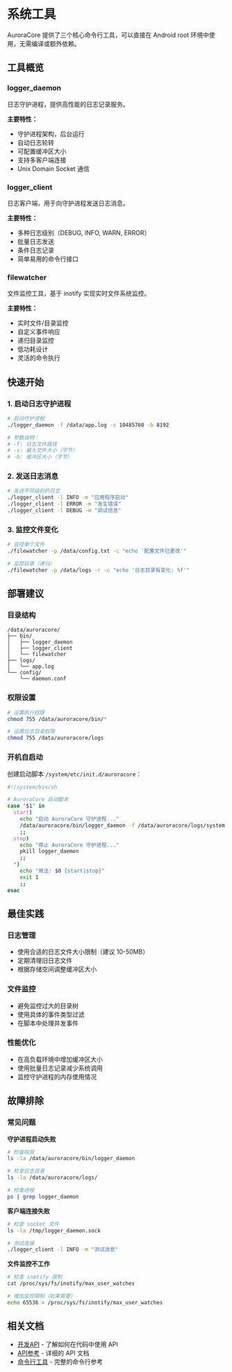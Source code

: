 # 系统工具

AuroraCore 提供了三个核心命令行工具，可以直接在 Android root 环境中使用，无需编译或额外依赖。

## 工具概览

### logger_daemon
日志守护进程，提供高性能的日志记录服务。

**主要特性：**
- 守护进程架构，后台运行
- 自动日志轮转
- 可配置缓冲区大小
- 支持多客户端连接
- Unix Domain Socket 通信

### logger_client
日志客户端，用于向守护进程发送日志消息。

**主要特性：**
- 多种日志级别（DEBUG, INFO, WARN, ERROR）
- 批量日志发送
- 条件日志记录
- 简单易用的命令行接口

### filewatcher
文件监控工具，基于 inotify 实现实时文件系统监控。

**主要特性：**
- 实时文件/目录监控
- 自定义事件响应
- 递归目录监控
- 低功耗设计
- 灵活的命令执行

## 快速开始

### 1. 启动日志守护进程

```bash
# 启动守护进程
./logger_daemon -f /data/app.log -s 10485760 -b 8192

# 参数说明：
# -f: 日志文件路径
# -s: 最大文件大小（字节）
# -b: 缓冲区大小（字节）
```

### 2. 发送日志消息

```bash
# 发送不同级别的日志
./logger_client -l INFO -m "应用程序启动"
./logger_client -l ERROR -m "发生错误"
./logger_client -l DEBUG -m "调试信息"
```

### 3. 监控文件变化

```bash
# 监控单个文件
./filewatcher -p /data/config.txt -c "echo '配置文件已更改'"

# 监控目录（递归）
./filewatcher -p /data/logs -r -c "echo '日志目录有变化: %f'"
```

## 部署建议

### 目录结构
```
/data/auroracore/
├── bin/
│   ├── logger_daemon
│   ├── logger_client
│   └── filewatcher
├── logs/
│   └── app.log
└── config/
    └── daemon.conf
```

### 权限设置
```bash
# 设置执行权限
chmod 755 /data/auroracore/bin/*

# 设置日志目录权限
chmod 755 /data/auroracore/logs
```

### 开机自启动
创建启动脚本 `/system/etc/init.d/auroracore`：

```bash
#!/system/bin/sh

# AuroraCore 启动脚本
case "$1" in
  start)
    echo "启动 AuroraCore 守护进程..."
    /data/auroracore/bin/logger_daemon -f /data/auroracore/logs/system.log -s 10485760 -b 8192 &
    ;;
  stop)
    echo "停止 AuroraCore 守护进程..."
    pkill logger_daemon
    ;;
  *)
    echo "用法: $0 {start|stop}"
    exit 1
    ;;
esac
```

## 最佳实践

### 日志管理
- 使用合适的日志文件大小限制（建议 10-50MB）
- 定期清理旧日志文件
- 根据存储空间调整缓冲区大小

### 文件监控
- 避免监控过大的目录树
- 使用具体的事件类型过滤
- 在脚本中处理并发事件

### 性能优化
- 在高负载环境中增加缓冲区大小
- 使用批量日志记录减少系统调用
- 监控守护进程的内存使用情况

## 故障排除

### 常见问题

**守护进程启动失败**
```bash
# 检查权限
ls -la /data/auroracore/bin/logger_daemon

# 检查日志目录
ls -la /data/auroracore/logs/

# 检查进程
ps | grep logger_daemon
```

**客户端连接失败**
```bash
# 检查 socket 文件
ls -la /tmp/logger_daemon.sock

# 测试连接
./logger_client -l INFO -m "测试消息"
```

**文件监控不工作**
```bash
# 检查 inotify 限制
cat /proc/sys/fs/inotify/max_user_watches

# 增加监控限制（如果需要）
echo 65536 > /proc/sys/fs/inotify/max_user_watches
```

## 相关文档

- [开发API](/zh/guide/development-api) - 了解如何在代码中使用 API
- [API参考](/zh/api/) - 详细的 API 文档
- [命令行工具](/zh/api/cli-tools) - 完整的命令行参考